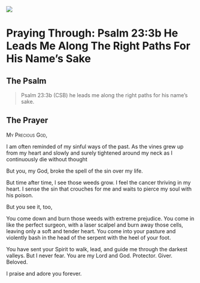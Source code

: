 <img class="intro-right" src="/images/art-paris-psalter.jpg">

<style>
  li {list-style-type: none;}
  p + ul {
    margin-top: -18px;
}
</style>

# Praying Through: Psalm 23:3b He Leads Me Along The Right Paths For His Name’s Sake

## The Psalm

>Psalm 23:3b (CSB)   he leads me along the right paths for his name’s sake.

## The Prayer

<div style='font-variant: small-caps;'>
My Precious God,  
</div>

I am often reminded of my sinful ways of the past. As the vines grew up from my heart and slowly and surely tightened around my neck as I continuously die without thought

But you, my God, broke the spell of the sin over my life.

But time after time, I see those weeds grow. I feel the cancer thriving in my heart. I sense the sin that crouches for me and waits to pierce my soul with his poison.

But you see it, too,

You come down and burn those weeds with extreme prejudice. You come in like the perfect surgeon, with a laser scalpel and burn away those cells, leaving only a soft and tender heart. You come into your pasture and violently bash in the head of the serpent with the heel of your foot.

You have sent your Spirit to walk, lead, and guide me through the darkest valleys. But I never fear. You are my Lord and God. Protector. Giver. Beloved.

I praise and adore you forever.
